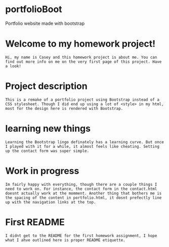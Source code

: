 # portfolioBoot
Portfolio website made with bootstrap
 
# Welcome to my homework project!
    Hi, my name is Casey and this homework project is about me. You can find out more info on me on the very first page of this project. Have a look!

# Project description
    This is a remake of a portfolio project using Bootstrap instead of a CSS stylesheet. Though I did end up using a lot of <style> in my html, most for the design here is rendered with Bootstrap.

# learning new things
    Learning the Bootstrap lingo definately has a learning curve. But once I played with it for a while, it almost feels like cheating. Setting up the contact form was super simple.

# Work in progress
    Im fairly happy with everything, though there are a couple things I need to work on. For instance, the contact form in the contact.html doesnt actually work at the momment. Another thing that bothers me is the spacing of the content in portfolio.html, it dosnt prefectly line up with the navigation links at the top.

# First README
    I didnt get to the README for the first homework assignment, I hope what I ahve outlined here is proper README etiquette.
